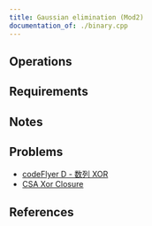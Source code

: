 ```yaml
---
title: Gaussian elimination (Mod2)
documentation_of: ./binary.cpp
---
```


## Operations

## Requirements

## Notes

## Problems

- [codeFlyer D - 数列 XOR](https://atcoder.jp/contests/bitflyer2018-final-open/tasks/bitflyer2018_final_d)
- [CSA Xor Closure](https://csacademy.com/contest/archive/task/xor-closure/)

## References

